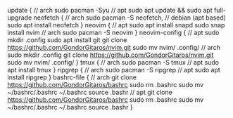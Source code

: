 update {
    // arch
    sudo pacman -Syu
    // apt
    sudo apt update && sudo apt full-upgrade
neofetch {
    // arch 
    sudo pacman -S neofetch,
    // debian (apt based)
    sudo apt install neofetch
}
neovim {
    // apt
    sudo apt install snapd
    sudo snap install nvim
    // arch
    sudo pacman -S neovim
}
neovim-config {
    // apt
    sudo mkdir .config
    sudo apt install git
    git clone https://github.com/GondorGitaros/nvim.git
    sudo mv nvim/ .config/
    // arch
    sudo mkdir .config
    git clone https://github.com/GondorGitaros/nvim.git
    sudo mv nvim/ .config/
}
tmux {
    // arch
    sudo pacman -S tmux
    // apt
    sudo apt install tmux
}
ripgrep {
    // arch
    sudo pacman -S ripgrep
    // apt
    sudo apt install ripgrep
}
bashrc-file {
    // arch 
    git clone https://github.com/GondorGitaros/bashrc
    sudo rm .bashrc
    sudo mv ~/bashrc/.bashrc ~/.bashrc
    source .bashr
    // apt
    git clone https://github.com/GondorGitaros/bashrc
    sudo rm .bashrc
    sudo mv ~/bashrc/.bashrc ~/.bashrc
    source .bashr
}

